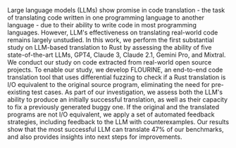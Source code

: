 Large language models (LLMs) show promise in code translation - the task of translating code written in one programming language to another language - due to their ability to write code in most programming languages. However, LLM's effectiveness on translating real-world code remains largely unstudied. In this work, we perform the first substantial study on LLM-based translation to Rust by assessing the ability of five state-of-the-art LLMs, GPT4, Claude 3, Claude 2.1, Gemini Pro, and Mixtral. We conduct our study on code extracted from real-world open source projects. To enable our study, we develop FLOURINE, an end-to-end code translation tool that uses differential fuzzing to check if a Rust translation is I/O equivalent to the original source program, eliminating the need for pre-existing test cases. As part of our investigation, we assess both the LLM's ability to produce an initially successful translation, as well as their capacity to fix a previously generated buggy one. If the original and the translated programs are not I/O equivalent, we apply a set of automated feedback strategies, including feedback to the LLM with counterexamples. Our results show that the most successful LLM can translate 47% of our benchmarks, and also provides insights into next steps for improvements.
